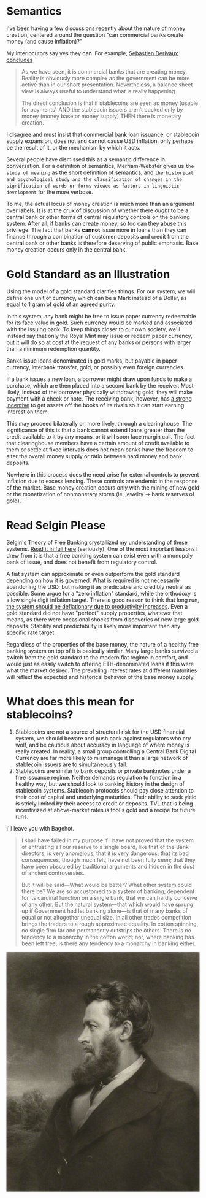 # Semantics

I've been having a few discussions recently about the nature of money creation, centered around the question "can commercial banks create money (and cause inflation)?"

My interlocutors say yes they can. For example, [Sebastien Derivaux concludes](https://cryptobanking.network/how-money-work/)
> As we have seen, it is commercial banks that are creating money. Reality is obviously more complex as the government can be more active than in our short presentation. Nevertheless, a balance sheet view is always useful to understand what is really happening.
>
>The direct conclusion is that if stablecoins are seen as money (usable for payments) AND the stablecoin issuers aren’t backed only by money (money base or money supply) THEN there is monetary creation.

I disagree and must insist that commercial bank loan issuance, or stablecoin supply expansion, does not and cannot cause USD inflation, only perhaps be the result of it, or the mechanism by which it acts.

Several people have dismissed this as a semantic difference in conversation. For a definition of semantics, Merriam-Webster gives us `the study of meaning` as the short definition of semantics, and `the historical and psychological study and the classification of changes in the signification of words or forms viewed as factors in linguistic development` for the more verbose.

To me, the actual locus of money creation is much more than an argument over labels. It is at the crux of discussion of whether there *ought* to be a central bank or other forms of central regulatory controls on the banking system. After all, if banks can create money, so too can they abuse this privilege. The fact that banks **cannot** issue more in loans than they can finance through a combination of customer deposits and credit from the central bank or other banks is therefore deserving of public emphasis. Base money creation occurs only in the central bank.

# Gold Standard as an Illustration

Using the model of a gold standard clarifies things. For our system, we will define one unit of currency, which can be a Mark instead of a Dollar, as equal to 1 gram of gold of an agreed purity.

In this system, any bank might be free to issue paper currency redeemable for its face value in gold. Such currency would be marked and associated with the issuing bank. To keep things closer to our own society, we'll instead say that only the Royal Mint may issue or redeem paper currency, but it will do so at cost at the request of any banks or persons with larger than a minimum redemption quantity.

Banks issue loans denominated in gold marks, but payable in paper currency, interbank transfer, gold, or possibly even foreign currencies.

If a bank issues a new loan, a borrower might draw upon funds to make a purchase, which are then placed into a second bank by the receiver. Most likely, instead of the borrower physically withdrawing gold, they will make payment with a check or note. The receiving bank, however, has [a strong incentive](https://www.bloomberg.com/news/articles/2022-09-05/binance-says-it-s-converting-users-usdc-into-its-own-stablecoin) to get assets off the books of its rivals so it can start earning interest on them.

This may proceed bilaterally or, more likely, through a clearinghouse. The significance of this is that a bank cannot extend loans greater than the credit available to it by any means, or it will soon face margin call. The fact that clearinghouse members have a certain amount of credit available to them or settle at fixed intervals does not mean banks have the freedom to alter the overall money supply or ratio between hard money and bank deposits.

Nowhere in this process does the need arise for external controls to prevent inflation due to excess lending. These controls are endemic in the response of the market. Base money creation occurs only with the mining of new gold or the monetization of nonmonetary stores (ie, jewelry -> bank reserves of gold).

# Read Selgin Please

Selgin's Theory of Free Banking crystallized my understanding of these systems. [Read it in full here](https://oll.libertyfund.org/title/white-the-theory-of-free-banking-money-supply-under-competitive-note-issue) (seriously). One of the most important lessons I drew from it is that a free banking system can exist even with a monopoly bank of issue, and does not benefit from regulatory control.

A fiat system can approximate or even outperform the gold standard depending on how it is governed. What is required is not necessarily abandoning the USD, but making it as predictable and credibly neutral as possible. Some argue for a "zero inflation" standard, while the orthodoxy is a low single digit inflation target. There is good reason to think that long run, [the system should be deflationary due to productivity increases](https://iea.org.uk/publications/research/less-zero). Even a gold standard did not have "perfect" supply properties, whatever that means, as there were occasional shocks from discoveries of new large gold deposits. Stability and predictability is likely more important than any specific rate target.

Regardless of the properties of the base money, the nature of a healthy free banking system on top of it is basically similar. Many large banks survived a switch from the gold standard to the modern fiat regime in comfort, and would just as easily switch to offering ETH-denominated loans if this were what the market desired. The prevailing interest rates at different maturities will reflect the expected and historical behavior of the base money supply.

# What does this mean for stablecoins?

1. Stablecoins are not a source of structural risk for the USD financial system, we should beware and push back against regulators who cry wolf, and be cautious about accuracy in language of where money is really created. In reality, a small group controlling a Central Bank Digital Currency are far more likely to mismanage it than a large network of stablecoin issuers are to simultaneously fail.
2. Stablecoins are similar to bank deposits or private banknotes under a free issuance regime. Neither demands regulation to function in a healthy way, but we should look to banking history in the design of stablecoin systems. Stablecoin protocols should pay close attention to their cost of capital and underlying maturities. Their ability to seek yield is stricly limited by their access to credit or deposits. TVL that is being incentivized at above-market rates is fool's gold and a recipe for future runs.

I'll leave you with Bagehot.

>I shall have failed in my purpose if I have not proved that the system of entrusting all our reserve to a single board, like that of the Bank directors, is very anomalous; that it is very dangerous; that its bad consequences, though much felt, have not been fully seen; that they have been obscured by traditional arguments and hidden in the dust of ancient controversies.
>
>But it will be said—What would be better? What other system could there be? We are so accustomed to a system of banking, dependent for its cardinal function on a single bank, that we can hardly conceive of any other. But the natural system—that which would have sprung up if Government had let banking alone—is that of many banks of equal or not altogether unequal size. In all other trades competition brings the traders to a rough approximate equality. In cotton spinning, no single firm far and permanently outstrips the others. There is no tendency to a monarchy in the cotton world; nor, where banking has been left free, is there any tendency to a monarchy in banking either.

![](bagehot.jpeg)

<script src="https://utteranc.es/client.js"
        repo="OneTrueKirk/onetruekirk.github.io"
        issue-term="pathname"
        label="comment"
        theme="github-light"
        crossorigin="anonymous"
        async>
</script>